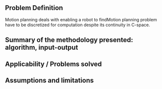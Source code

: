 ## Problem Definition
Motion planning deals with enabling a robot to findMotion planning problem have to be discretized for computation despite its continuity in C-space. 

## Summary of the methodology presented: algorithm, input-output

## Applicability / Problems solved 

## Assumptions and limitations
